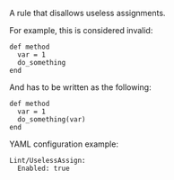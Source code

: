 A rule that disallows useless assignments.

For example, this is considered invalid:

```
def method
  var = 1
  do_something
end
```

And has to be written as the following:

```
def method
  var = 1
  do_something(var)
end
```

YAML configuration example:

```
Lint/UselessAssign:
  Enabled: true
```
